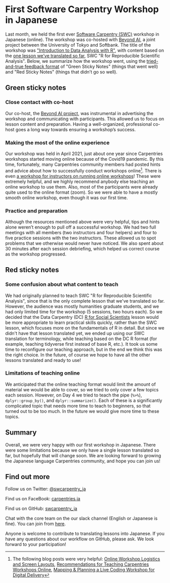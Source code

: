 # First Software Carpentry Workshop in Japanese

Last month, we held the first ever [Software Carpentry (SWC)](https://software-carpentry.org/) workshop in Japanese (online). The workshop was co-hosted with [Beyond AI](https://beyondai.jp/?lang=en), a joint project between the University of Tokyo and Softbank. The title of the workshop was ["Introduction to Data Analysis with R"](https://swcarpentry-ja.github.io/2021-04-02-todai-online-en/), with content based on the [one lesson we’ve translated so far](https://swcarpentry-ja.github.io/r-novice-gapminder/ja/), SWC "R for Reproducible Scientific Analysis". Below, we summarize how the workshop went, using the [tried-and-true feedback format](https://datacarpentry.org/blog/2017/06/minute-cards) of "Green Sticky Notes" (things that went well) and "Red Sticky Notes" (things that didn’t go so well).

## Green sticky notes

### Close contact with co-host

Our co-host, the [Beyond AI project](https://beyondai.jp/?lang=en), was instrumental in advertising the workshop and communicating with participants. This allowed us to focus on lesson content and preparation. Having a well-organized, professional co-host goes a long way towards ensuring a workshop’s success.

### Making the most of the online experience

Our workshop was held in April 2021, just about one year since Carpentries workshops started moving online because of the Covid19 pandemic. By this time, fortunately, many Carpentries community members had posted hints and advice about how to successfully conduct workshops online[^links]. There is even [a workshop for instructors on running online workshops](https://carpentries.github.io/instructor-training-bonus-modules/01-online-workshops-module-1/index.html)! These were extremely helpful, and we highly recommend anybody else teaching an online workshop to use them. Also, most of the participants were already quite used to the online format (zoom). So we were able to have a mostly smooth online workshop, even though it was our first time.

### Practice and preparation

Although the resources mentioned above were very helpful, tips and hints alone weren’t enough to pull off a successful workshop. We had two full meetings with all members (two instructors and four helpers) and four to five practice sessions with the two instructors. These allowed us to spot problems that we otherwise would never have noticed. We also spent about 30 minutes after each session debriefing, which helped us correct course as the workshop progressed.

## Red sticky notes

### Some confusion about what content to teach

We had originally planned to teach SWC "R for Reproducible Scientific Analysis", since that is the only complete lesson that we've translated so far. However, the audience was mostly humanities graduate students, and we had only limited time for the workshop (5 sessions, two hours each). So we decided that the Data Carpentry (DC) [R for Social Scientists](https://datacarpentry.org/r-socialsci/) lesson would be more appropriate to learn practical skills quickly, rather than the SWC lesson, which focuses more on the fundamentals of R in detail. But since we didn't have that lesson translated yet, we ended up using our SWC translation for terminology, while teaching based on the DC R format (for example, teaching tidyverse first instead of base R, etc.). It took us some time to reconfigure our teaching approach, but in the end we think this was the right choice. In the future, of course we hope to have all the other lessons translated and ready to use!

### Limitations of teaching online

We anticipated that the online teaching format would limit the amount of material we would be able to cover, so we tried to only cover a few topics each session. However, on Day 4 we tried to teach the pipe (`%>%`), `dplyr::group_by()`, and `dplyr::summarize()`. Each of these is a significantly complicated topic that needs more time to teach to beginners, so that turned out to be too much. In the future we would give more time to these topics.

## Summary

Overall, we were very happy with our first workshop in Japanese. There were some limitations because we only have a single lesson translated so far, but hopefully that will change soon. We are looking forward to growing the Japanese language Carpentries community, and hope you can join us!

## Find out more

Follow us on Twitter: [@swcarpentry_ja](https://twitter.com/swcarpentry_ja)

Find us on FaceBook: [carpentries.ja](https://www.facebook.com/carpentries.ja)

Find us on GitHub: [swcarpentry_ja](https://github.com/swcarpentry-ja)

Chat with the core team on the our slack channel (English or Japanese is fine). You can join from [here](https://carpentries-jp-en.herokuapp.com/).

Anyone is welcome to contribute to translating lessons into Japanese. If you have any questions about our workflow on GitHub, please ask. We look forward to your participation!

[^links]: The following blog posts were very helpful: [Online Workshop Logistics and Screen Layouts](https://carpentries.org/blog/2020/06/online-workshop-logistics-and_screen-layouts/), [Recommendations for Teaching Carpentries Workshops Online](https://carpentries.org/online-workshop-recommendations/), [Mapping & Planning a Live Coding Workshop for Digital Delivery](https://carpentries.org/blog/2020/04/plan-map-live-coding-workshop/#my-personal-teaching-setup)
